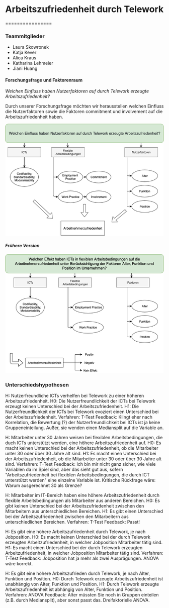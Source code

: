 # Arbeitszufriedenheit durch Telework

================

### Teammitglieder

* Laura Skowronek
* Katja Kever
* Alica Kraus
* Katharina Lehmeier
* Jiani Huang

#### Forschungsfrage und Faktorenraum
_Welchen Einfluss haben Nutzerfaktoren auf durch Telework erzeugte
Arbeitszufriedenheit?_

Durch unserer Forschungsfrage möchten wir herausstellen welchen Einfluss die Nutzerfaktoren sowie die Faktoren commitment und involvement auf die Arbeitszufriedenheit haben.

![Faktorenraum](images/FaktorenraumNEU.png)

#### _Frühere Version_

![Faktorenraum_alt](images/Faktorenraum.png)

### Unterschiedshypothesen

H: Nutzerfreundliche ICTs verhelfen bei Telework zu einer höheren Arbeitszufriedenheit.
H0: Die Nutzerfreundlichkeit der ICTs bei Telework erzeugt keinen Unterschied bei der  Arbeitszufriedenheit.
H1: Die Nutzerfreundlichkeit der ICTs bei Telework evoziert einen Unterschied bei der Arbeitszufriedenheit.
Verfahren: T-Test
Feedback: Klingt eher nach Korrelation, die Bewertung (?) der Nutzerfreundlichkeit bei ICTs ist ja keine Gruppeneinteilung. Außer, sie wenden einen Mediansplit auf die Variable an. 

H: Mitarbeiter unter 30 Jahren weisen bei flexiblen Arbeitsbedingungen, die duch ICTs unterstützt werden, eine höhere Arbeitszufriedenheit auf.
H0: Es macht keinen Unterschied bei der Arbeitszufriedenheit, ob die Mitarbeiter unter 30 oder über 30 Jahre alt sind. 
H1: Es macht einen Unterschied bei der Arbeitszufriedenheit, ob die Mitarbeiter unter 30 oder über 30 Jahre alt sind. 
Verfahren: T-Test
Feedback: Ich bin mir nicht ganz sicher, wie viele Variablen da im Spiel sind, aber das sieht gut aus, sofern "Arbeitszufriedenheit bei flexiblen Arbeitsbedingungen, die durch ICT unterstützt werden" eine einzelne Variable ist. Kritische Rückfrage wäre: Warum ausgerechnet 30 als Grenze?

H: Mitarbeiter im IT-Bereich haben eine höhere Arbeitszufriedenheit durch flexible Arbeitsbedingungen als Mitarbeiter aus anderen Bereichen. 
H0: Es gibt keinen Unterschied bei der Arbeitszufriedenheit zwischen den Mitarbeitern aus unterschiedlichen Bereichen.
H1: Es gibt einen Unterschied bei der Arbeitszufriedenheit zwischen den Mitarbeitern aus unterschiedlichen Bereichen.
Verfahren: T-Test
Feedback: Passt!

H: Es gibt eine höhere Arbeitszufriedenheit durch Telework, je nach Jobposition. 
H0: Es macht keinen Unterschied bei der durch Telework erzeugten Arbeitzufriedenheit, in welcher Jobposition Mitarbeiter tätig sind. 
H1: Es macht einen Unterschied bei der durch Telework erzeugten Arbeitzufriedenheit, in welcher Jobposition Mitarbeiter tätig sind. 
Verfahren: T-Test
Feedback: Jobposition hat ja mehr als zwei Ausprägungen. ANOVA wäre korrekt. 

H: Es gibt eine höhere Arbeitszufrieden durch Telework, je nach Alter, Funktion und Position.
H0: Durch Telework erzeugte Arbeitszufriedenheit ist unabhängig von Alter, Funktion und Position. 
H1: Durch Telework erzeugte Arbeitszufriedenheit ist abhängig von Alter, Funktion und Position. 
Verfahren: ANOVA
Feedback: Alter müssten Sie noch in Gruppen einteilen (z.B. durch Mediansplit), aber sonst passt das. Dreifaktorielle ANOVA.
